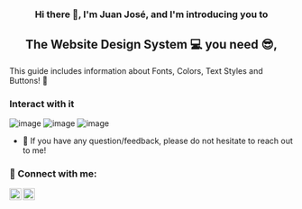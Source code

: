 <h3 align="center">
    Hi there 👋, I'm Juan José, and I'm introducing you to
</h3>
<h2 align="center">
    The Website Design System 💻 you need 😎,
</h2>

This guide includes information about Fonts, Colors, Text Styles and Buttons! 🤖

### Interact with it
![image](https://user-images.githubusercontent.com/71298422/236290549-7e4f267c-a842-4a84-b032-b61089aac914.png)
![image](https://user-images.githubusercontent.com/71298422/236290588-e25321d8-762b-4aa1-b1ea-8484dc32abb3.png)
![image](https://user-images.githubusercontent.com/71298422/236290633-ee78a629-6a0c-4f68-ad8e-805468975be2.png)


- 💬 If you have any question/feedback, please do not hesitate to reach out to me!

### 🤝 Connect with me:

<a href="https://www.linkedin.com/in/juan-jose-aranzales-ochoa-8755631b5/" target="_blank"><img align="left" src="https://raw.githubusercontent.com/yushi1007/yushi1007/main/images/linkedin.svg" alt="Juan Jo | LinkedIn" width="21px"/></a>
<a href="https://www.instagram.com/juanjoaran8a/" target="_blank"><img align="left" src="https://raw.githubusercontent.com/yushi1007/yushi1007/main/images/instagram.svg" alt="Juan Jo | Instagram" width="21px"/></a>
